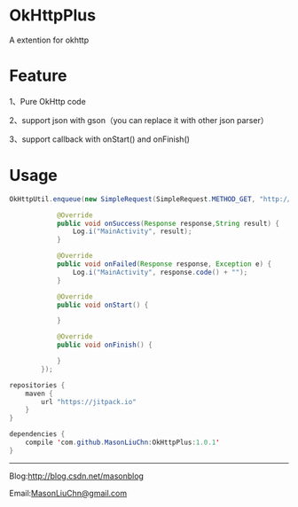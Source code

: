 # OkHttpPlus

A extention for okhttp

# Feature

1、Pure OkHttp code

2、support json with gson（you can replace it with other json parser）

3、support callback with onStart() and onFinish()

# Usage
```java
OkHttpUtil.enqueue(new SimpleRequest(SimpleRequest.METHOD_GET, "http://httpbin.org/get", null), new TextCallback() {

            @Override
            public void onSuccess(Response response,String result) {
                Log.i("MainActivity", result);
            }

            @Override
            public void onFailed(Response response, Exception e) {
                Log.i("MainActivity", response.code() + "");
            }

            @Override
            public void onStart() {

            }

            @Override
            public void onFinish() {

            }
        });
```


```java
repositories {
    maven {
        url "https://jitpack.io"
    }
}

dependencies {
    compile 'com.github.MasonLiuChn:OkHttpPlus:1.0.1'
}
```


-----
Blog:http://blog.csdn.net/masonblog

Email:MasonLiuChn@gmail.com
